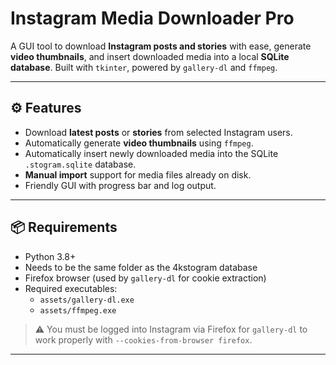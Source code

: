 # Instagram Media Downloader Pro

A GUI tool to download **Instagram posts and stories** with ease, generate **video thumbnails**, and insert downloaded media into a local **SQLite database**. Built with `tkinter`, powered by `gallery-dl` and `ffmpeg`.

---

## ⚙️ Features

- Download **latest posts** or **stories** from selected Instagram users.
- Automatically generate **video thumbnails** using `ffmpeg`.
- Automatically insert newly downloaded media into the SQLite `.stogram.sqlite` database.
- **Manual import** support for media files already on disk.
- Friendly GUI with progress bar and log output.

---

## 📦 Requirements

- Python 3.8+
- Needs to be the same folder as the 4kstogram database
- Firefox browser (used by `gallery-dl` for cookie extraction)
- Required executables:
  - `assets/gallery-dl.exe`
  - `assets/ffmpeg.exe`

> ⚠️ You must be logged into Instagram via Firefox for `gallery-dl` to work properly with `--cookies-from-browser firefox`.

---
